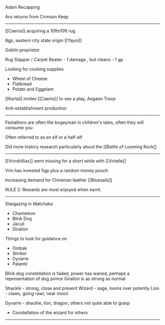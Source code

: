 
Adam Recapping

Aru returns from Crimson Keep 

<hr>

[[Caenis]] acquiring a 10ftx10ft rug

8gp, eastern city state origin [[Yayoi]]

Goblin proprietor

Rug Slapper / Carpet Beater - 1 damage , but cleans - 1 gp

Looking for cooking supplies

- Wheel of Cheese
- Flatbread
- Potato and Eggplant

[[Karta]] invites [[Caenis]] to see a play, Aegaen Troop

Anti-establishment production



<hr>

Festallions are often the bogeyman in children's tales, often they will consume you

Often referred to as an elf or a half-elf

Did more history research particularly about the [[Battle of Looming Rock]]

<hr>

[[Vrindrilliax]] went missing for a short while with [[Virtelle]]

Vrin has invested 5gp plus a random money pouch

Increasing demand for Chinerian leather [[Bluesails]]

RULE 2: Rewards are most enjoyed when earnt.


<hr>

Stargazing in Matchaka

- Chameleon
- Blink Dog
- Jaculi
- Girallon

Things to look for guidance on
- Ombak
- Shriker
- Dyvarre
- Palantir


Blink dog constellation is faded, power has waned, perhaps a representation of dog prince
Girallon is as strong as normal

Shackle - strong, close and present
Wizard - sage, looms over potently
Lion - claws, going rawr, near moon


Dyvarre - shackle, lion, dragon, others not quite able to grasp
- Constellation of the wizard for others

<hr>










